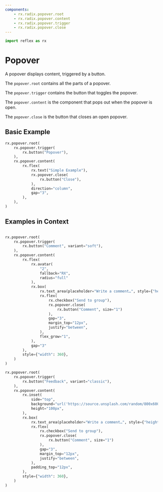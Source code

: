 ```yaml
---
components:
    - rx.radix.popover.root
    - rx.radix.popover.content
    - rx.radix.popover.trigger
    - rx.radix.popover.close
---
```


```python exec
import reflex as rx
```

# Popover

A popover displays content, triggered by a button.

The `popover.root` contains all the parts of a popover.

The `popover.trigger` contains the button that toggles the popover.

The `popover.content` is the component that pops out when the popover is open.

The `popover.close` is the button that closes an open popover.

## Basic Example

```python demo
rx.popover.root(
    rx.popover.trigger(
        rx.button("Popover"),
    ),
    rx.popover.content(
        rx.flex(
            rx.text("Simple Example"),
            rx.popover.close(
                rx.button("Close"),
            ),
            direction="column",
            gap="3",
        ),
    ),
)
```

## Examples in Context


```python demo

rx.popover.root(
    rx.popover.trigger(
        rx.button("Comment", variant="soft"),
    ),
    rx.popover.content(
        rx.flex(
            rx.avatar(
                "2",
                fallback="RX",
                radius="full"
            ),
            rx.box(
                rx.text_area(placeholder="Write a comment…", style={"height": 80}),
                rx.flex(
                    rx.checkbox("Send to group"),
                    rx.popover.close(
                        rx.button("Comment", size="1")
                    ),
                    gap="3",
                    margin_top="12px",
                    justify="between",
                ),
                flex_grow="1",
            ),
            gap="3"
        ),
        style={"width": 360},
    )
)
```

```python demo
rx.popover.root(
    rx.popover.trigger(
        rx.button("Feedback", variant="classic"),
    ),
    rx.popover.content(
        rx.inset(
            side="top",
            background="url('https://source.unsplash.com/random/800x600') center/cover",
            height="100px",
        ),
        rx.box(
            rx.text_area(placeholder="Write a comment…", style={"height": 80}),
            rx.flex(
                rx.checkbox("Send to group"),
                rx.popover.close(
                    rx.button("Comment", size="1")
                ),
                gap="3",
                margin_top="12px",
                justify="between",
            ),
            padding_top="12px",
        ),
        style={"width": 360},
    )
)
```

